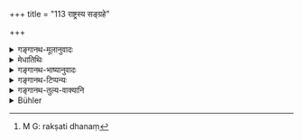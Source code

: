 +++
title = "113 राष्ट्रस्य सङ्ग्रहे"

+++

<details><summary>गङ्गानथ-मूलानुवादः</summary>

In the administration of his kingdom he shall adopt the procedure described below; for the king, whose kingdom is properly administered, prospers easily.—(113)
</details>

<details><summary>मेधातिथिः</summary>

**संग्रहो** रक्षाविधानम्[^१४३] । **सुसंगृहीतं** रक्षाविधानेन वशीकृतं परिपालितं वा येन स्वराष्ट्रं स **पार्थिवः सुखम् एधते** ॥ ७.११३ ॥


[^१४३]:
     M G: rakṣati dhanaṃ
</details>

<details><summary>गङ्गानथ-भाष्यानुवादः</summary>

‘*Administration*’—method of governing.

‘*He whose Kingdom is properly administered*’—*i.e*. rightly brought under sway and looked after,—“*prospers easily*”;—(113)
</details>

<details><summary>गङ्गानथ-टिप्पन्यः</summary>

This verse is quoted in *Vīramitrodaya* (Rājanīti, p. 248), which explains ‘*saṅgraha*’ as ‘protecting, consolidation, making one’s own.’
</details>

<details><summary>गङ्गानथ-तुल्य-वाक्यानि</summary>

**(verses 7.110-113)  
**

See Comparative notes for [Verse 7.110].
</details>

<details><summary>Bühler</summary>

113	In governing his kingdom let him always observe the (following) rules; for a king who governs his kingdom well, easily prospers.
</details>

